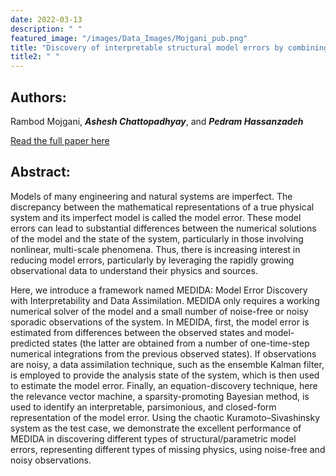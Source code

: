 ```yaml
---
date: 2022-03-13
description: " "
featured_image: "/images/Data_Images/Mojgani_pub.png"
title: "Discovery of interpretable structural model errors by combining Bayesian sparse regression and data assimilation: A chaotic Kuramoto-Sivashinsky test case"
title2: " "
---
```

## Authors:
Rambod Mojgani, ***Ashesh Chattopadhyay***, and ***Pedram Hassanzadeh***

[Read the full paper here](https://doi.org/10.1063/5.0091282)
## Abstract:
Models of many engineering and natural systems are imperfect. The discrepancy between the mathematical representations of a true physical system and its imperfect model is called the model error. These model errors can lead to substantial differences between the numerical solutions of the model and the state of the system, particularly in those involving nonlinear, multi-scale phenomena. Thus, there is increasing interest in reducing model errors, particularly by leveraging the rapidly growing observational data to understand their physics and sources.

<!--more-->
Here, we introduce a framework named MEDIDA: Model Error Discovery with Interpretability and Data Assimilation. MEDIDA only requires a working numerical solver of the model and a small number of noise-free or noisy sporadic observations of the system. In MEDIDA, first, the model error is estimated from differences between the observed states and model-predicted states (the latter are obtained from a number of one-time-step numerical integrations from the previous observed states). If observations are noisy, a data assimilation technique, such as the ensemble Kalman filter, is employed to provide the analysis state of the system, which is then used to estimate the model error. Finally, an equation-discovery technique, here the relevance vector machine, a sparsity-promoting Bayesian method, is used to identify an interpretable, parsimonious, and closed-form representation of the model error. Using the chaotic Kuramoto–Sivashinsky system as the test case, we demonstrate the excellent performance of MEDIDA in discovering different types of structural/parametric model errors, representing different types of missing physics, using noise-free and noisy observations.